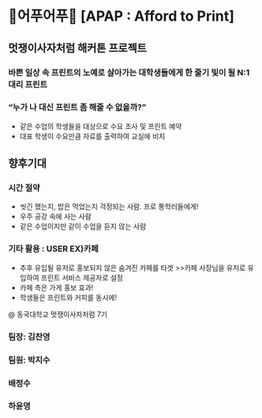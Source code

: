 # 🐤어푸어푸🐥 [APAP : Afford to Print]
## 멋쟁이사자처럼 해커톤 프로젝트

### 바쁜 일상 속 프린트의 노예로 살아가는 대학생들에게 한 줄기 빛이 될 N:1 대리 프린트
### “누가 나 대신 프린트 좀 해줄 수 없을까?”
- 같은 수업의 학생들을 대상으로 수요 조사 및 프린트 예약
- 대표 학생이 수요만큼 자료를 출력하여 교실에 비치

## 향후기대
### 시간 절약
- 씻긴 했는지, 밥은 먹었는지 걱정되는 사람. 프로 통학러들에게!
- 우주 공강 속에 사는 사람
- 같은 수업이지만 같이 수업을 듣지 않는 사람
### 기타 활용 : USER EX)카페
- 추후 유입될 유저로 홍보되지 않은 숨겨진 카페를 타겟 >>카페 사장님을 유저로 유입하여 프린트 서비스 제공자로 설정
- 카페 측은 가게 홍보 효과!
- 학생들은 프린트와 커피를 동시에!

@ 동국대학교 멋쟁이사자처럼 7기
### 팀장: 김찬영
### 팀원: 박지수
###     배정수
###     하윤영
